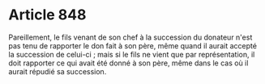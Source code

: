 # Article 848

Pareillement, le fils venant de son chef à la succession du donateur n'est pas tenu de rapporter le don fait à son père, même quand il aurait accepté la succession de celui-ci ; mais si le fils ne vient que par représentation, il doit rapporter ce qui avait été donné à son père, même dans le cas où il aurait répudié sa succession.